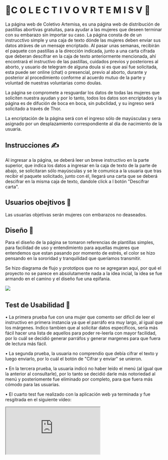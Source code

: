 # 🌿C O L E C T I V O   V R T E M I S V 🌿

La página web de Coletivo Artemisa, es una página web de distribución de pastillas abortivas gratuitas, para ayudar a las mujeres que deseen terminar con su embarazo sin importar su caso. La página consta de de un instrucctivo simple y una caja de texto dónde las mujeres deben enviar sus datos atráves de un mensaje encriptado. Al pasar unas semanas, recibirán el paquete con pastillas a la dirección indicada, junto a una carta
cifrada que deberan descifrar en la caja de texto anteriormente mencionada, ahí encontrará el instructivo de las pastillas, cuidados previos y posteriores al aborto, y usuario de telegram de alguna doula si es que así fue solicitada, esta puede ser online (chat) o presencial, previo 
al aborto, durante y posterior al procedimiento conforme al acuerdo mutuo de la parte y voluntad de nuestras voluntarias como doulas.

La página se compromete a resguardar los datos de todas las mujeres que soliciten nuestra ayudan y por lo tanto, todos los datos son encriptados 
y la página es de difución de boca en boca, sin pubclidad, y su ingreso será solicitado a través de Thor.

La encriptación de la página será con el ingreso sólo de mayúsculas y sera asignado por un desplazamiento correspondiente al día de nacimiento
de la usuaria.


## Instrucciones ✍
Al ingresar a la página, se deberá leer un breve instructivo en la parte superior, que indica los datos a ingresar en la caja de texto de la parte de abajo, se solicitaran sólo mayúsculas y se le comunica a la usuaria que tras recibir el paquete solicitado, junto con él, llegará una carta que se deberá descifrar en la misma caja de texto, dandole click a l botón "Descifrar carta".


## Usuarios obejtivos 👩
Las usuarias objetivas serán mujeres con embarazos no deaseados.


## Diseño 💟

Para el diseño de la página se tomaron referencias de plantillas simples, para facilidad de uso y entendimiento para aquellas mujeres que 
entendemos que estan pasando por momento de estrés, el color se hizo pensando en la sororidad y tranquilidad que queríamos transmitir.

Se hizo diagrama de flujo y prototipos que no se agregaran aquí, por qué el proyecto no se parece en absolutamente nada a la idea incial, la
idea se fue armando en el camino y el diseño fue una epifania.

<img src=images/vrtemisvgif.gif>


## Test de Usabilidad 👥

• La primera prueba fue con una mujer que comento ser dificíl de leer el instructivo en primera instancia ya que el parráfo era muy largo, al igual que los márgenes. Indico tambien que al solicitar datos especificos, sería más fácil hacer una lista de aquellos para poder re-leerla con
mayor facilidad, por lo cuál se decidió generar parráfos y generar margenes para que fuera de lectura más fácil.

• La segunda prueba, la usuaria no comprendio que debía cifrar el texto y luego enviarlo, por lo cuál el botón de "Cifrar y enviar" se unieron.

• En la tercera prueba, la usuaria indicó no haber leído el menú (al igual que la anterior al consultarle), por lo tanto se decidió darle más
notoriedad al menú y posteriomente fue eliminado por completo, para que fuera más cómodo para las usuarias.

• El cuarto test fue realizado con la aplicación web ya terminada y fue resgitrada en el siguiente vídeo:

<iframe src="https://www.loom.com/embed/9e4986fac93d46aa83e3013df2eb68cd"><iframe>

## Problemática 🥀

<strong> Comunicado de prensa conjunto de la OMS y el Instituto Guttmacher </strong>
En todo el mundo se producen aproximadamente 25 millones de abortos peligrosos al año

De 2010 a 2014 se produjeron en todo el mundo 25 millones de abortos peligrosos (45% de todos los abortos) al año, según un nuevo estudio de la Organización Mundial de la Salud (OMS) y el Instituto Guttmacher publicado hoy en The Lancet. La mayoría de abortos peligrosos (97%) se produjo en países en desarrollo de África, Asia y América Latina.

«Se precisan más esfuerzos, especialmente en las regiones en desarrollo, para garantizar el acceso a los anticonceptivos y al aborto seguro», dice la Dra. Bela Ganatra, autora principal del estudio y científica del Departamento de Salud Reproductiva e Investigaciones Conexas de la OMS.

«Cuando las mujeres y las niñas no pueden acceder a servicios eficaces de anticoncepción y aborto seguro, hay graves consecuencias para su propia salud y la de sus familias. Esto no debería pasar. Sin embargo, pese a la evidencia y a los recientes avances en materia de tecnología, siguen produciéndose demasiados abortos peligrosos y demasiadas mujeres continúan sufriendo y muriendo».

<strong>Datos y cifras</strong>

La tasa de abortos fue mayor en las regiones en desarrollo que en las desarrolladas.
Según los cálculos, cada año hubo en el mundo unos 25 millones de abortos sin condiciones de seguridad, casi todos ellos en países en desarrollo.
De ellos, 8 millones fueron practicados en las condiciones que menos seguridad ofrecen, o condiciones peligrosas.
En Asia se concentraron más de la mitad del total estimado de abortos sin condiciones de seguridad que hubo en el mundo.
3 de cada 4 abortos practicados en África y América Latina discurrieron sin condiciones de seguridad.
El riesgo más elevado de morir a consecuencia de un aborto sin condiciones de seguridad se situaba en África.
Entre un 4,7% y un 13,2% de la mortalidad materna anual puede atribuirse a un aborto sin condiciones de seguridad (2).
En los países en desarrollo, cada año hay alrededor de 7 millones de mujeres que son hospitalizadas a consecuencia de un aborto sin condiciones de seguridad.
Se calcula que el costo anual del tratamiento de las principales complicaciones resultantes de un aborto sin condiciones de seguridad asciende a $553 millones4.
<br>
Los abortos seguros deben ser practicados o secundados por una persona debidamente formada que aplique métodos recomendados por la OMS acordes con el tiempo de embarazo de la paciente.
Es posible prevenir casi todos los casos de muerte o discapacidad a consecuencia de un aborto mediante la educación sexual, el uso de métodos anticonceptivos eficaces, la práctica de abortos provocados legales y seguros y la atención a tiempo de las complicaciones.
El aborto peligroso se produce cuando una persona carente de la capacitación necesaria pone fin a un embarazo, o se hace en un entorno que no cumple las normas médicas mínimas, o cuando se combinan ambas circunstancias.
<br>
Las personas, capacidades y normas médicas consideradas seguras para realizar un aborto son diferentes para el aborto médico (que se realiza sólo con medicación) y del aborto quirúrgico (que se realiza con una aspiradora manual o eléctrica). La capacitación y las normas médicas requeridas para realizar un aborto seguro también varían en función de la duración del embarazo y de los cambiantes progresos científicos y técnicos.

Las mujeres, incluidas las adolescentes, con embarazos no deseados suelen recurrir al aborto peligroso si no pueden acceder al aborto seguro. Los obstáculos para acceder al aborto seguro incluyen:

• Legislación restrictiva
• Poca disponibilidad de servicios
• Costos elevados
• Eestigmatización
• Objeción de conciencia del personal sanitario
• Requisitos innecesarios tales como:
- Períodos de espera obligatorios
- Asesoramiento obligatorio
- Suministro de información engañosa
- Autorización de terceros
- Pruebas médicas innecesarias que retrasan la atención.


## Solución 🌹
En Vrtemisv provee de pastillas misopostrol para ayudar a las mujeres que no tienen los recursos para acceder a un procedimiento
clínico, en dónde el estado, les niega la posibilidad de un aborto gratuito y seguro, a tener un aborto lo más seguro posible en casa, 
con apoyo de ginécologas, matronas, psicológas y terapeutas, dandóles las indicaciones especificas de cada paso a seguir, previos y posteriores al aborto, todo esto de una manera ánonima y confidencial.

<span><span><span><span><img src=images/imagen2.jpg>